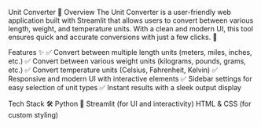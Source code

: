 Unit Converter 🔄
Overview
The Unit Converter is a user-friendly web application built with Streamlit that allows users to convert between various length, weight, and temperature units. With a clean and modern UI, this tool ensures quick and accurate conversions with just a few clicks. 🚀

Features ✨
✅ Convert between multiple length units (meters, miles, inches, etc.)
✅ Convert between various weight units (kilograms, pounds, grams, etc.)
✅ Convert temperature units (Celsius, Fahrenheit, Kelvin)
✅ Responsive and modern UI with interactive elements
✅ Sidebar settings for easy selection of unit types
✅ Instant results with a sleek output display

Tech Stack 🛠️
Python 🐍
Streamlit (for UI and interactivity)
HTML & CSS (for custom styling)


